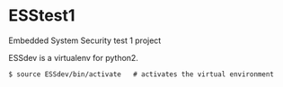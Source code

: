 ESStest1
========

Embedded System Security test 1 project


ESSdev is a virtualenv for python2. 

    $ source ESSdev/bin/activate   # activates the virtual environment
